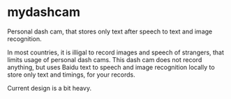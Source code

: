 # mydashcam
Personal dash cam, that stores only text after speech to text and image recognition.

In most countries, it is illigal to record images and speech of strangers, that limits usage of personal dash cams. 
This dash cam does not record anything, but uses Baidu text to speech and image recognition locally to store only text and timings, for your records.

Current design is a bit heavy.
